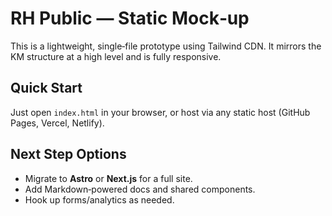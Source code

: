 # RH Public — Static Mock‑up

This is a lightweight, single‑file prototype using Tailwind CDN.
It mirrors the KM structure at a high level and is fully responsive.

## Quick Start
Just open `index.html` in your browser, or host via any static host (GitHub Pages, Vercel, Netlify).

## Next Step Options
- Migrate to **Astro** or **Next.js** for a full site.
- Add Markdown‑powered docs and shared components.
- Hook up forms/analytics as needed.